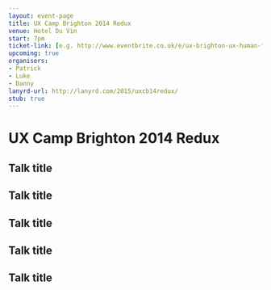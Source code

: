 ```yaml
---
layout: event-page  
title: UX Camp Brighton 2014 Redux
venue: Hotel Du Vin
start: 7pm
ticket-link: [e.g. http://www.eventbrite.co.uk/e/ux-brighton-ux-human-factors-and-ergonomics-tickets-13077411891]
upcoming: true
organisers:
- Patrick
- Luke
- Danny
lanyrd-url: http://lanyrd.com/2015/uxcb14redux/
stub: true
---
```


# UX Camp Brighton 2014 Redux

## Talk title

## Talk title

## Talk title

## Talk title

## Talk title
